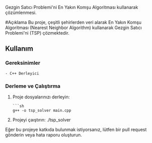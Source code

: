 Gezgin Satıcı Problemi'ni En Yakın Komşu Algoritması kullanarak çözümlenmesi.

#Açıklama
Bu proje, çeşitli şehirlerden veri alarak En Yakın Komşu Algoritması (Nearest Neighbor Algorithm) kullanarak Gezgin Satıcı Problemi'ni (TSP) çözmektedir.

## Kullanım

### Gereksinimler

    - C++ Derleyici

### Derleme ve Çalıştırma

1. Proje dosyalarınızı derleyin:

       ```sh
       g++ -o tsp_solver main.cpp
2. Projeyi çaıştırın:
      ./tsp_solver

Eğer bu projeye katkıda bulunmak istiyorsanız, lütfen bir pull request gönderin veya hata raporu oluşturun.
